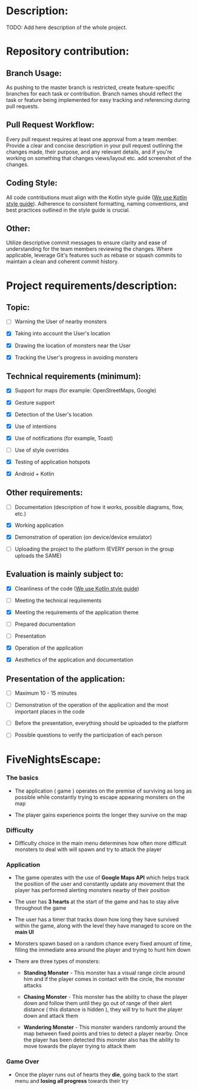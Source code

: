 # Description:

TODO: Add here description of the whole project.

# Repository contribution:

## Branch Usage:

As pushing to the master branch is restricted, create feature-specific branches for each task or contribution.
Branch names should reflect the task or feature being implemented for easy tracking and referencing during pull requests.

## Pull Request Workflow:

Every pull request requires at least one approval from a team member.
Provide a clear and concise description in your pull request outlining the changes made, their purpose, and any relevant details, and if you're working on something that changes views/layout etc. add screenshot of the changes.

## Coding Style:

All code contributions must align with the Kotlin style guide ([We use Kotlin style guide](https://developer.android.com/kotlin/style-guide)).
Adherence to consistent formatting, naming conventions, and best practices outlined in the style guide is crucial.

## Other:

Utilize descriptive commit messages to ensure clarity and ease of understanding for the team members reviewing the changes.
Where applicable, leverage Git's features such as rebase or squash commits to maintain a clean and coherent commit history.

# Project requirements/description:

## Topic:

- [ ] Warning the User of nearby monsters

- [x] Taking into account the User's location

- [x] Drawing the location of monsters near the User

- [x] Tracking the User's progress in avoiding monsters

## Technical requirements (minimum):

- [x] Support for maps (for example: OpenStreetMaps, Google)

- [x] Gesture support

- [x] Detection of the User's location

- [x] Use of intentions

- [x] Use of notifications (for example, Toast)

- [ ] Use of style overrides

- [x] Testing of application hotspots

- [x] Android + Kotlin

## Other requirements:

- [ ] Documentation (description of how it works, possible diagrams, flow, etc.)

- [x] Working application

- [x] Demonstration of operation (on device/device emulator)

- [ ] Uploading the project to the platform (EVERY person in the group uploads the SAME)

## Evaluation is mainly subject to:

- [x] Cleanliness of the code ([We use Kotlin style guide](https://developer.android.com/kotlin/style-guide))

- [ ] Meeting the technical requirements

- [x] Meeting the requirements of the application theme

- [ ] Prepared documentation

- [ ] Presentation

- [x] Operation of the application

- [x] Aesthetics of the application and documentation

## Presentation of the application:

- [ ] Maximum 10 - 15 minutes

- [ ] Demonstration of the operation of the application and the most important places in the code

- [ ] Before the presentation, everything should be uploaded to the platform

- [ ] Possible questions to verify the participation of each person

# FiveNightsEscape:

### The basics
- The application ( game ) operates on the premise of surviving as long as possible while constantly trying to escape appearing monsters on the map

- The player gains experience points the longer they survive on the map

### Difficulty
- Difficulty choice in the main menu determines how often more difficult monsters to deal with will spawn and try to attack the player

### Application

- The game operates with the use of **Google Maps API** which helps track the position of the user and constantly update any movement that the player has performed alerting monsters nearby of their position

- The user has **3 hearts** at the start of the game and has to stay alive throughout the game

- The user has a timer that tracks down how long they have survived within the game, along with the level they have managed to score on the **main UI**

- Monsters spawn based on a random chance every fixed amount of time, filling the immediate area around the player and trying to hunt him down

- There are three types of monsters:

    - **Standing Monster** - This monster has a visual range circle around him and if the player comes in contact with the circle, the monster attacks

    - **Chasing Monster** - This monster has the ability to chase the player down and follow them until they go out of range of their alert distance ( this distance is hidden ), they will try to hunt the player down and attack them

    - **Wandering Monster** - This monster wanders randomly around the map between fixed points and tries to detect a player nearby. Once the player has been detected this monster also has the ability to move towards the player trying to attack them

### Game Over

- Once the player runs out of hearts they **die**, going back to the start menu and **losing all progress** towards their try
